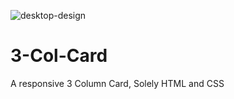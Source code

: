 ![desktop-design](https://github.com/iwedibah/3-Col-Card/assets/106238234/5f693deb-c553-4217-b12d-e623913375a1)
# 3-Col-Card
A responsive 3 Column Card, Solely HTML and CSS
